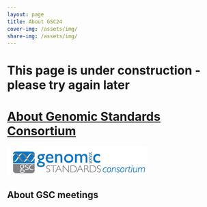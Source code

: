 ```yaml
---
layout: page
title: About GSC24
cover-img: /assets/img/
share-img: /assets/img/
---
```


# This page is under construction - please try again later

# [About Genomic Standards Consortium](https://www.gensc.org/)
![GenSC logo](../assets/img/gsc_logo_sml.png)



## About GSC meetings





